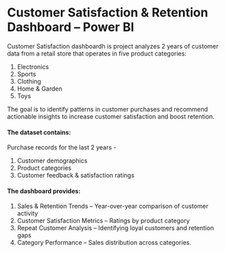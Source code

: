 # Customer Satisfaction & Retention Dashboard – Power BI
Customer Satisfaction dashboardh is project analyzes 2 years of customer data from a retail store that operates in five product categories:

  1. Electronics
  2. Sports
  3. Clothing
  4. Home & Garden
  5. Toys

The goal is to identify patterns in customer purchases and recommend actionable insights to increase customer satisfaction and boost retention.

#### The dataset contains:

Purchase records for the last 2 years - 

 1. Customer demographics
 2. Product categories
 3. Customer feedback & satisfaction ratings


#### The dashboard provides:

  1. Sales & Retention Trends – Year-over-year comparison of customer activity
  2. Customer Satisfaction Metrics – Ratings by product category
  3. Repeat Customer Analysis – Identifying loyal customers and retention gaps
  4. Category Performance – Sales distribution across categories.


